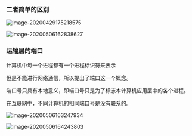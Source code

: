 

### 二者简单的区别

![image-20200429175218575](C:\Users\20924\AppData\Roaming\Typora\typora-user-images\image-20200429175218575.png)

![image-20200506162838627](C:\Users\20924\AppData\Roaming\Typora\typora-user-images\image-20200506162838627.png)

### 运输层的端口

计算机中每一个进程都有一个进程标识符来表示

但是不能进行网络通信，所以提出了端口这一个概念。

端口号只具有本地意义，即端口号只是为了标志本计算机应用层中的各个进程。

在互联网中，不同计算机的相同端口号是没有联系的。

![image-20200506163247934](C:\Users\20924\AppData\Roaming\Typora\typora-user-images\image-20200506163247934.png)

![image-20200506164243803](C:\Users\20924\AppData\Roaming\Typora\typora-user-images\image-20200506164243803.png)